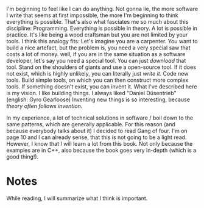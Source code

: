 I'm beginning to feel like I can do anything. 
Not gonna lie, the more software I write that seems at first impossible, the more I'm beginning to think everything is possible. That's also what fasciates me so much about this discipline: Programming. Everything is possible in theory. A lot is possible in practice. It's like being a wood craftsman but you are not limited by your tools. 
I think this analogy fits: 
Let's imagine you are a carpenter. You want to build a nice artefact, but the problem is, you need a very special saw that costs a lot of money.
well, if you are in the same situation as a software developer, let's say you need a special tool. You can just _download_ that tool. Stand on the shoulders of giants and use a open-source tool. 
If it does not exist, which is highly unlikely, you can literally just _write it_. Code new tools. Build simple tools, on which you can then construct more complex tools. If something doesn't exist, you can invent it. 
What I've described here is my vision. I like building things. I always liked "Daniel Düsentrieb" (english: Gyro Gearloose) Inventing new things is so interesting, because _theory often follows invention._

In  my experience, a lot of technical solutions in software / boil down to the same patterns, which are generally applicable.
For this reason (and because everybody talks about it) I decided to read Gang of four.
I'm on page 10 and I can already sense, that this is not going to be a light read. However, I know that I will learn a lot from this book.  Not only because the examples are in C++, also because the book goes very in-depth (which is a good thing!). 

# Notes

While reading, I will summarize what I think is important. 
